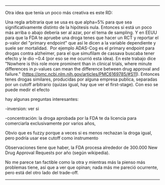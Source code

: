 ----------------------------------------------------------------------------------------------------------------------------------

Otra idea que tenía un poco más creativa es este RD: 

Una regla arbitraria que se usa es que alpha=5% para que sea significativamente distinto de la hipótesis nula. Entonces si está un poco más arriba o abajo debería ser al azar, por el tema de sampling. Y en EEUU para que la FDA te apruebe una droga tenes que hacer un RCT y reportar el p-valor del "primary endpoint" que así le dicen a la variable dependiente y suele ser mortalidad.  Por ejemplo ADAS-Cog es el primary endpoint para drogas contra alzheimer, para el que simufilam de cassava buscaba tener efecto y le dio ~0.4 (por eso se me ocurrió esta idea). En este trabajo dice "Nowhere is this role more prominent than in clinical trials, where minute differences in _p_-values can mean the difference between drug approval and failure." (https://pmc.ncbi.nlm.nih.gov/articles/PMC6169785/#S11). Entonces tenes drogas similares, producidas por alguna empresa publica, separadas por un cutoff arbitrario (quizas igual, hay que ver el first-stage). Con eso se puede medir el efecto  

  

hay algunas preguntas interesantes:

-inversion: ver si  

-concentración: la droga aprobada por la FDA te da licencia para comerciarla exclusivamente por varios años,  

  

Obvio que es fuzzy porque a veces si es menos rechazan la droga igual, pero podría usar ese cutoff como instrumento  

Observaciones tiene que haber, la FDA procesa alrededor de 300.000 New Drug Approval Requests por año (según wikipedia).

No me parece tan factible como la otra y mientras más la pienso más problemas tiene, así que a ver que opinan; nada más me pareció ocurrente, pero está del otro lado del trade-off.

-------------------------------------------------